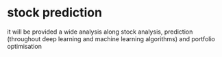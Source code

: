 # stock prediction
 it will be provided a wide analysis along stock analysis, prediction (throughout deep learning and machine learning algorithms) and portfolio optimisation 
